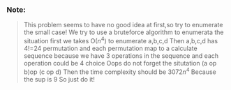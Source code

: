 ### Note:
> This problem seems to have no good idea at first,so try to enumerate the small case!
> We try to use a bruteforce algorithm to enumerata the situation
> first we takes O($n^4$) to enumerate a,b,c,d
> Then a,b,c,d has 4!=24 permutation and each permutation map to a calculate sequence 
> because we have 3 operations in the sequence and each operation could be 4 choice 
> Oops do not forget the situtation (a op b)op (c op d)
> Then the time complexity should be $3072n^4$
> Because the sup is 9
> So just do it!

